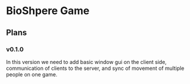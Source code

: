 # BioShpere Game

## Plans
### v0.1.0
In this version we need to add basic window gui on the client side, communication of clients to the server, and sync of movement of multiple people on one game.
